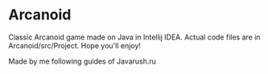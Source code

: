 # Arcanoid
Classic Arcanoid game made on Java in Intellij IDEA. Actual code files are in Arcanoid/src/Project.
Hope you'll enjoy!

Made by me following guides of Javarush.ru
